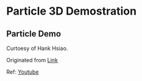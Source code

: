 Particle 3D Demostration
===

## Particle Demo
Curtoesy of Hank Hsiao.

Originated from [Link](https://content.ad2iction.com/han/t/particle/index4.html)

Ref: [Youtube](https://www.youtube.com/playlist?list=PL7wAPgl1JVvUvL51r1EvJlAysCGDenqNq)